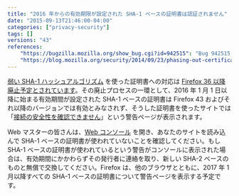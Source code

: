 ```yaml
---
title: "2016 年からの有効期限が設定された SHA-1 ベースの証明書は認証されません"
date: "2015-09-13T21:46:00-04:00"
categories: ["privacy-security"]
tags: []
versions: "43"
references:
    "https://bugzilla.mozilla.org/show_bug.cgi?id=942515": "Bug 942515 - Show Untrusted Connection Error for SHA-1-based SSL certificates with notBefore >= 2016-01-01"
    "https://blog.mozilla.org/security/2014/09/23/phasing-out-certificates-with-sha-1-based-signature-algorithms/": "Phasing Out Certificates with SHA-1 based Signature Algorithms"
---
```

[弱い SHA-1 ハッシュアルゴリズム](https://developer.mozilla.org/docs/Web/Security/Weak_Signature_Algorithm) を使った証明書への対応は [Firefox 36 以降廃止予定とされています](https://www.fxsitecompat.com/ja/docs/2014/sha-1-support-has-been-deprecated/)。その廃止プロセスの一環として、<time datetime="2016-01-01">2016 年 1 月 1 日</time>以降に始まる有効期間が設定された SHA-1 ベースの証明書は Firefox 43 およびそれ以降のバージョンでは有効とみなされず、そうした証明書を使ったサイトでは「[接続の安全性を確認できません](https://support.mozilla.org/ja/kb/connection-untrusted-error-message)」という警告ページが表示されます。

Web マスターの皆さんは、[Web コンソール](https://developer.mozilla.org/ja/docs/Tools/Web_Console) を開き、あなたのサイトを読み込んで SHA-1 ベースの証明書が使われていないことを確認してください。もし SHA-1 ベースの証明書が使われているという警告がコンソールに表示された場合は、有効期間にかかわらずその発行者に連絡を取り、新しい SHA-2 ベースのものと無償で交換してください。Firefox は、他のブラウザとともに、<time datetime="2017-01">2017 年 1 月</time>以降すべての SHA-1 ベースの証明書について警告ページを表示する予定です。
